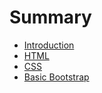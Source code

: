 # Summary

* [Introduction](README.md)
* [HTML](chapter1.md)
* [CSS](chapter2.md)
* [Basic Bootstrap](chapter3.md)

